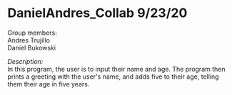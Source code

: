 # DanielAndres_Collab 9/23/20
Group members:<br>
Andres Trujillo<br>
Daniel Bukowski
  
<em> Description:</em> <br>
In this program, the user is to input their name and age. The program then prints a greeting with the user's name, and adds five to their age, telling them their age in five years.
